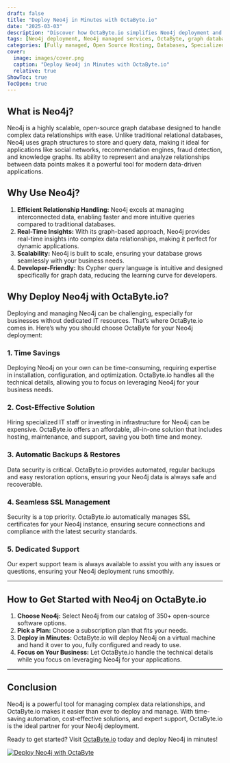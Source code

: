 ```yaml
---
draft: false
title: "Deploy Neo4j in Minutes with OctaByte.io"
date: "2025-03-03"
description: "Discover how OctaByte.io simplifies Neo4j deployment and management. Learn what Neo4j is, its benefits, and why deploying it with OctaByte saves time, reduces costs, and ensures seamless performance."
tags: [Neo4j deployment, Neo4j managed services, OctaByte, graph database, Neo4j benefits, managed Neo4j hosting, open-source software deployment, Neo4j automation, Neo4j support, Neo4j SSL management]
categories: [Fully managed, Open Source Hosting, Databases, Specialized Databases]
cover:
  image: images/cover.png
  caption: "Deploy Neo4j in Minutes with OctaByte.io"
  relative: true
ShowToc: true
TocOpen: true
---
```



## What is Neo4j?

Neo4j is a highly scalable, open-source graph database designed to handle complex data relationships with ease. Unlike traditional relational databases, Neo4j uses graph structures to store and query data, making it ideal for applications like social networks, recommendation engines, fraud detection, and knowledge graphs. Its ability to represent and analyze relationships between data points makes it a powerful tool for modern data-driven applications.

## Why Use Neo4j?

1. **Efficient Relationship Handling:** Neo4j excels at managing interconnected data, enabling faster and more intuitive queries compared to traditional databases.
2. **Real-Time Insights:** With its graph-based approach, Neo4j provides real-time insights into complex data relationships, making it perfect for dynamic applications.
3. **Scalability:** Neo4j is built to scale, ensuring your database grows seamlessly with your business needs.
4. **Developer-Friendly:** Its Cypher query language is intuitive and designed specifically for graph data, reducing the learning curve for developers.

## Why Deploy Neo4j with OctaByte.io?

Deploying and managing Neo4j can be challenging, especially for businesses without dedicated IT resources. That’s where OctaByte.io comes in. Here’s why you should choose OctaByte for your Neo4j deployment:

### 1. **Time Savings**
Deploying Neo4j on your own can be time-consuming, requiring expertise in installation, configuration, and optimization. OctaByte.io handles all the technical details, allowing you to focus on leveraging Neo4j for your business needs.

### 2. **Cost-Effective Solution**
Hiring specialized IT staff or investing in infrastructure for Neo4j can be expensive. OctaByte.io offers an affordable, all-in-one solution that includes hosting, maintenance, and support, saving you both time and money.

### 3. **Automatic Backups & Restores**
Data security is critical. OctaByte.io provides automated, regular backups and easy restoration options, ensuring your Neo4j data is always safe and recoverable.

### 4. **Seamless SSL Management**
Security is a top priority. OctaByte.io automatically manages SSL certificates for your Neo4j instance, ensuring secure connections and compliance with the latest security standards.

### 5. **Dedicated Support**
Our expert support team is always available to assist you with any issues or questions, ensuring your Neo4j deployment runs smoothly.

---

## How to Get Started with Neo4j on OctaByte.io

1. **Choose Neo4j:** Select Neo4j from our catalog of 350+ open-source software options.
2. **Pick a Plan:** Choose a subscription plan that fits your needs.
3. **Deploy in Minutes:** OctaByte.io will deploy Neo4j on a virtual machine and hand it over to you, fully configured and ready to use.
4. **Focus on Your Business:** Let OctaByte.io handle the technical details while you focus on leveraging Neo4j for your applications.

---

## Conclusion

Neo4j is a powerful tool for managing complex data relationships, and OctaByte.io makes it easier than ever to deploy and manage. With time-saving automation, cost-effective solutions, and expert support, OctaByte.io is the ideal partner for your Neo4j deployment. 

Ready to get started? Visit [OctaByte.io](https://octabyte.io) today and deploy Neo4j in minutes!

[![Deploy Neo4j with OctaByte](/images/deploy-on-octabyte.png)](https://octabyte.io/fully-managed-open-source-services/databases/specialized-databases/neo4j)